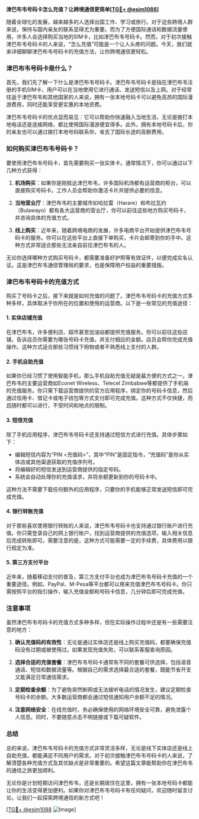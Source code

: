 **津巴布韦号码卡怎么充值？让跨境通信更简单[[TG💪+ @esim1088](https://t.me/s/esim1088)]**

随着全球化的发展，越来越多的人选择出国工作、学习或旅行。对于这些跨境人群来说，保持与国内亲友的联系显得尤为重要。而为了方便国际通话和数据流量使用，许多人会选择购买当地的SIM卡，比如津巴布韦号码卡。然而，对于初次接触津巴布韦号码卡的人来说，“怎么充值”可能是一个让人头疼的问题。今天，我们就来详细聊聊津巴布韦号码卡的充值方法，让你跨境通信更轻松。

### 津巴布韦号码卡是什么？

首先，我们先了解一下什么是津巴布韦号码卡。津巴布韦号码卡是指在津巴布韦注册的手机SIM卡，用户可以在当地使用它进行通话、发送短信以及上网。对于经常往返于津巴布韦和其他国家的人来说，拥有一张本地号码卡可以避免高昂的国际漫游费用，同时还能享受更实惠的本地资费。

津巴布韦号码卡的优点显而易见：它可以帮助你快速融入当地生活，无论是拨打本地电话还是连接网络，都比使用国际漫游便宜得多。此外，拥有本地号码卡后，你的亲友也可以通过拨打本地号码联系你，省去了国际长途的高额费用。

### 如何购买津巴布韦号码卡？

要使用津巴布韦号码卡，首先需要购买一张实体卡。通常情况下，你可以通过以下几种方式获得：

1. **机场购买**：如果你是刚抵达津巴布韦，许多国际机场都有运营商的柜台，可以直接购买号码卡。工作人员会帮助你激活卡片并提供必要的信息。
   
2. **当地营业厅**：津巴布韦的主要城市如哈拉雷（Harare）和布拉瓦约（Bulawayo）都有各大运营商的营业厅，你可以前往这些地方购买号码卡，并咨询具体的充值方式。

3. **线上购买**：近年来，随着跨境电商的发展，许多电商平台开始提供津巴布韦号码卡的服务。你可以在这些平台上直接下单购买，卡片会邮寄到你的手中。这种方式非常适合那些无法亲自前往津巴布韦的人。

无论你选择哪种方式购买号码卡，都需要准备好护照等有效证件，以便完成实名认证。这是津巴布韦通信管理局的要求，也是保障用户权益的重要措施。

### 津巴布韦号码卡的充值方式

购买了号码卡之后，接下来就是如何充值的问题了。津巴布韦号码卡的充值方式多种多样，具体取决于你所在的位置和使用的运营商。以下是一些常见的充值途径：

#### 1. 实体店铺充值

在津巴布韦，许多便利店、超市甚至加油站都提供充值服务。你可以前往这些店铺，告诉店员你需要为哪张号码卡充值，并支付相应的金额。店员会帮你完成充值操作。这种方式适合那些习惯线下购物或者不熟悉线上支付的人群。

#### 2. 手机自助充值

如果你已经习惯了使用智能手机，那么手机自助充值无疑是最方便的方式之一。津巴布韦的主要运营商如Econet Wireless、Telecel Zimbabwe等都提供了手机端的充值服务。你只需下载运营商提供的官方应用程序，绑定你的号码卡信息，然后通过信用卡、借记卡或电子钱包等方式支付即可完成充值。这种方式不仅快捷，而且随时都可以进行，不受时间和地点的限制。

#### 3. 短信充值

除了手机应用程序，津巴布韦号码卡还支持通过短信方式进行充值。具体步骤如下：
- 编辑短信内容为“PIN <充值码>”，其中“PIN”是固定指令，“充值码”是你从实体店或其他渠道获取的充值序列号。
- 将编辑好的短信发送到运营商提供的指定号码。
- 系统会自动处理你的充值请求，并将余额更新到你的号码卡中。

这种方法不需要下载任何额外的应用程序，只要你的手机能够正常发送短信即可完成充值。

#### 4. 银行转账充值

对于那些喜欢使用银行转账的人来说，津巴布韦号码卡也支持通过银行账户进行充值。你只需登录自己的网上银行账户，找到运营商提供的充值选项，输入相关信息后完成转账即可。需要注意的是，这种方式可能需要一定的手续费，具体费用以银行规定为准。

#### 5. 第三方支付平台

近年来，随着移动支付的普及，第三方支付平台也成为津巴布韦号码卡充值的一个重要途径。例如，PayPal、M-Pesa等平台都可以用来充值津巴布韦号码卡。你只需按照平台的指引操作，输入充值金额和号码卡信息，几分钟后即可完成充值。

### 注意事项

虽然津巴布韦号码卡的充值方式多种多样，但在实际操作过程中还是有一些需要注意的地方：

1. **确认充值码的有效性**：无论是通过实体店还是线上购买充值码，都要确保充值码没有过期或被使用过。如果发现充值失败，可以联系客服查询原因。

2. **选择合适的充值套餐**：津巴布韦号码卡通常有不同的套餐可供选择，包括语音通话、短信和数据流量等。根据自己的需求选择最合适的套餐，既能节省开支又能满足日常通信需求。

3. **定期检查余额**：为了避免突然断网或无法接听电话的情况发生，建议定期检查号码卡的余额。大多数运营商都会通过短信通知用户余额不足的情况。

4. **注意网络安全**：在线充值时，务必确保使用的网络环境安全可靠，避免泄露个人信息。同时，不要随意点击不明链接或下载可疑软件。

### 总结

总的来说，津巴布韦号码卡的充值方式非常灵活多样，无论是线下实体店还是线上自助充值，都能满足不同用户的需求。对于初次接触津巴布韦号码卡的人来说，了解清楚各种充值方式及其优缺点是非常重要的。希望这篇文章能帮助你在津巴布韦的通信之旅更加顺利。

无论你是计划短期访问津巴布韦，还是长期居住在这里，拥有一张本地号码卡都能让你的生活变得更加便利。如果你对津巴布韦号码卡有任何疑问，欢迎随时留言讨论。让我们一起探索跨境通信的新方式吧！

[[TG💪+ @esim1088](https://t.me/s/esim1088) ![Image](https://i.postimg.cc/4NQfJmqS/Snipaste-2025-05-13-00-14-12.png)]
